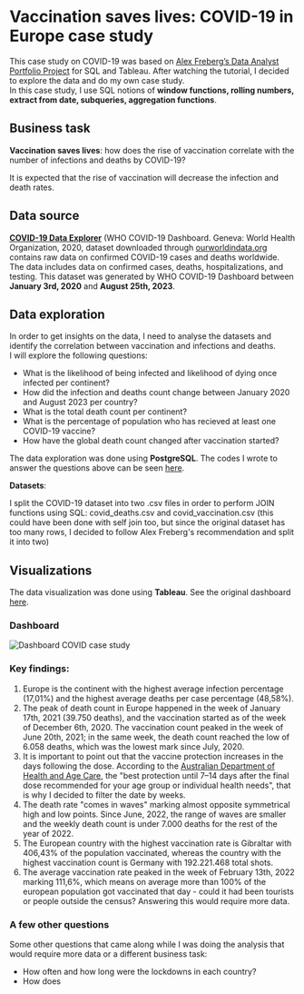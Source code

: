 # Vaccination saves lives: COVID-19 in Europe case study
This case study on COVID-19 was based on [Alex Freberg’s Data Analyst Portfolio Project](https://youtu.be/qfyynHBFOsM?si=NCAmQc_-GDOsZLSz) for SQL and Tableau. After watching the tutorial, I decided to explore the data and do my own case study.  
In this case study, I use SQL notions of **window functions, rolling numbers, extract from date, subqueries, aggregation functions**.

## Business task
**Vaccination saves lives**: how does the rise of vaccination correlate with the number of infections and deaths by COVID-19? 

It is expected that the rise of vaccination will decrease the infection and death rates.

## Data source
**[COVID-19 Data Explorer](https://ourworldindata.org/explorers/coronavirus-data-explorer?zoomToSelection=true&time=2020-03-01..latest&facet=none&country=USA~GBR~CAN~DEU~ITA~IND&pickerSort=asc&pickerMetric=location&Metric=Confirmed+cases&Interval=7-day+rolling+average&Relative+to+Population=true&Color+by+test+positivity=false)** (WHO COVID-19 Dashboard. Geneva: World Health Organization, 2020, dataset downloaded through [ourworldindata.org](ourworldindata.org) contains raw data on confirmed COVID-19 cases and deaths worldwide.
The data includes data on confirmed cases, deaths, hospitalizations, and testing. This dataset was generated by WHO COVID-19 Dashboard between **January 3rd, 2020** and **August 25th, 2023**.  


## Data exploration

In order to get insights on the data, I need to analyse the datasets and identify the correlation between vaccination and infections and deaths.  
I will explore the following questions:  

- What is the likelihood of being infected and likelihood of dying once infected per continent?
- How did the infection and deaths count change between January 2020 and August 2023 per country?
- What is the total death count per continent?
- What is the percentage of population who has recieved at least one COVID-19 vaccine?
- How have the global death count changed after vaccination started?


The data exploration was done using **PostgreSQL**.
The codes I wrote to answer the questions above can be seen [here](https://github.com/marianaobmorais/covid_data_exploration/blob/main/covid_data_exploration.sql).  

**Datasets**:  

I split the COVID-19 dataset into two .csv files in order to perform JOIN functions using SQL: covid_deaths.csv and covid_vaccination.csv (this could have been done with self join too, but since the original dataset has too many rows, I decided to follow Alex Freberg's recommendation and split it into two)

## Visualizations

The data visualization was done using **Tableau**. See the original dashboard [here](https://public.tableau.com/views/Book1_16946533694530/Dashboard1?:language=pt-BR&:display_count=n&:origin=viz_share_link).

### Dashboard
![Dashboard COVID case study](https://github.com/marianaobmorais/covid_data_exploration/assets/141265676/ce0d0668-18b1-4fc1-be60-d2b5646e3955)

### Key findings:
1. Europe is the continent with the highest average infection percentage (17,01%) and the highest average deaths per case percentage (48,58%).
2. The peak of death count in Europe happened in the week of January 17th, 2021 (39.750 deaths), and the vaccination started as of the week of December 6th, 2020.  The vaccination count peaked in the week of June 20th, 2021; in the same week, the death count reached the low of 6.058 deaths, which was the lowest mark since July, 2020.
3. It is important to point out that the vaccine protection increases in the days following the dose. According to the [Australian Department of Health and Age Care](https://www.health.gov.au/our-work/covid-19-vaccines/is-it-true/is-it-true-how-long-does-it-take-for-the-vaccines-to-work), the "best protection until 7–14 days after the final dose recommended for your age group or individual health needs", that is why I decided to filter the date by weeks.
4. The death rate "comes in waves" marking almost opposite symmetrical high and low points. Since June, 2022, the range of waves are smaller and the weekly death count is under 7.000 deaths for the rest of the year of 2022.
5. The European country with the highest vaccination rate is Gibraltar with 406,43% of the population vaccinated, whereas the country with the highest vaccination count is Germany with 192.221.468 total shots.
6. The average vaccination rate peaked in the week of February 13th, 2022 marking 111,6%, which means on average more than 100% of the european population got vaccinated that day - could it had been tourists or people outside the census? Answering this would require more data.

### A few other questions

Some other questions that came along while I was doing the analysis that would require more data or a different business task:

- How often and how long were the lockdowns in each country?
- How does 
